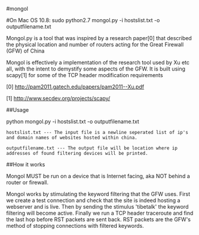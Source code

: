 #mongol

#On Mac OS 10.8:
sudo python2.7 mongol.py -i hostslist.txt -o outputfilename.txt


Mongol.py is a tool that was inspired by a research paper[0] that described the physical location and number of routers
acting for the Great Firewall (GFW) of China 

Mongol is effectively a implementation of the research tool used by Xu etc all, with the intent to demystify some aspects of the GFW.
It is built using scapy[1] for some of the TCP header modification requirements


[0]  http://pam2011.gatech.edu/papers/pam2011--Xu.pdf

[1]  http://www.secdev.org/projects/scapy/

##Usage

python mongol.py -i hostslist.txt -o outputfilename.txt

	hostslist.txt --- The input file is a newline seperated list of ip's and domain names of websites hosted within china.

	outputfilename.txt --- The output file will be location where ip addresses of found filtering devices will be printed.

##How it works

Mongol MUST be run on a device that is Internet facing, aka NOT behind a router or firewall.

Mongol works by stimulating the keyword filtering that the GFW uses.  First we create a test connection and check that the 
site is indeed hosting a webserver and is live.  Then by sending the stimulus 'tibetalk' the keyword filtering will become 
active.  Finally we run a TCP header traceroute and find the last hop before RST packets are sent back.  RST packets are the 
GFW's method of stopping connections with filtered keywords.

